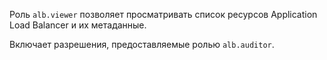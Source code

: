 Роль `alb.viewer` позволяет просматривать список ресурсов Application Load Balancer и их метаданные.

Включает разрешения, предоставляемые ролью `alb.auditor`.